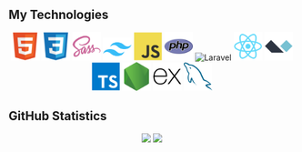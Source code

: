 ## My Technologies
<div align="center">
    <img src="https://raw.githubusercontent.com/devicons/devicon/master/icons/html5/html5-original.svg" alt="HTML5" width="50" height="50">
    <img src="https://raw.githubusercontent.com/devicons/devicon/master/icons/css3/css3-original.svg" alt="CSS3" width="50" height="50">
    <img src="https://raw.githubusercontent.com/devicons/devicon/master/icons/sass/sass-original.svg" alt="SCSS" width="50" height="50">
    <img src="https://raw.githubusercontent.com/devicons/devicon/master/icons/tailwindcss/tailwindcss-original.svg" alt="Tailwind CSS" width="50" height="40">
    <img src="https://raw.githubusercontent.com/devicons/devicon/master/icons/javascript/javascript-original.svg" alt="JavaScript" width="50" height="50">
    <img src="https://raw.githubusercontent.com/devicons/devicon/master/icons/php/php-original.svg" alt="PHP" width="50" height="50">
    <img src="https://raw.githubusercontent.com/laravel/art/master/logo-lockup/5%20SVG/2%20CMYK/1%20Full%20Color/laravel-logolockup-cmyk-red.svg" alt="Laravel" width="120" height="50">
    <img src="https://raw.githubusercontent.com/devicons/devicon/master/icons/react/react-original.svg" alt="React.js" width="50" height="50">
    <img src="https://raw.githubusercontent.com/devicons/devicon/master/icons/alpinejs/alpinejs-original.svg" alt="Alpine.js" width="50" height="50">
    <img src="https://raw.githubusercontent.com/devicons/devicon/master/icons/typescript/typescript-original.svg" alt="TypeScript" width="50" height="50">
    <img src="https://raw.githubusercontent.com/devicons/devicon/master/icons/nodejs/nodejs-original.svg" alt="Node.js" width="50" height="50">
    <img src="https://raw.githubusercontent.com/devicons/devicon/master/icons/express/express-original.svg" alt="Express.js" width="50" height="50">
    <img src="https://raw.githubusercontent.com/devicons/devicon/master/icons/mysql/mysql-original.svg" alt="MySQL" width="50" height="50">
</div>

## GitHub Statistics
<div align="center">
        <img src="https://github-readme-streak-stats.herokuapp.com/?user=THG20203&theme=tokyonight&count_private=true&show_icons=true" height="180px" />
    <img src="https://github-readme-stats.vercel.app/api/top-langs/?username=THG20203&theme=tokyonight&show_icons=true&hide_border=true&layout=compact" height="180px" />
</div>



